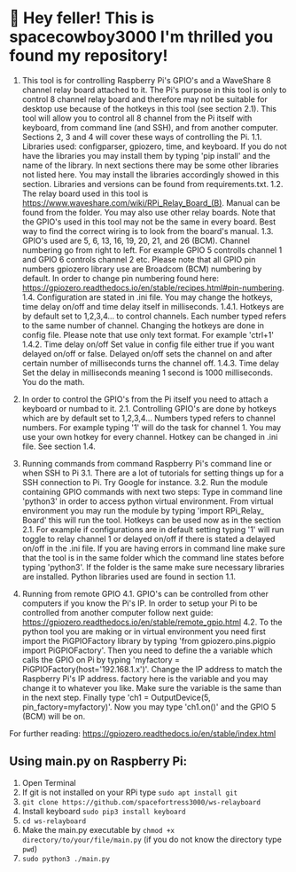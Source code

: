 # :cowboy_hat_face: Hey feller! This is spacecowboy3000 I'm thrilled you found my repository!

1. This tool is for controlling Raspberry Pi's GPIO's and a WaveShare 8 channel relay board attached to it. The Pi's purpose in this tool is only to control 8 channel relay board and therefore may not be suitable for desktop use because of the hotkeys in this tool (see section 2.1). This tool will allow you to control all 8 channel from the Pi itself with keyboard, from command line (and SSH), and from another computer. Sections 2, 3 and 4 will cover these ways of controlling the Pi.
1.1. Libraries used: configparser, gpiozero, time, and keyboard. If you do not have the libraries you may install them by typing 'pip install' and the name of the library. In next sections there may be some other libraries not listed here. You may install the libraries accordingly showed in this section. Libraries and versions can be found from requirements.txt.
1.2. The relay board used in this tool is https://www.waveshare.com/wiki/RPi_Relay_Board_(B). Manual can be found from the folder. You may also use other relay boards. Note that the GPIO's used in this tool may not be the same in every board. Best way to find the correct wiring is to look from the board's manual.
1.3. GPIO's used are 5, 6, 13, 16, 19, 20, 21, and 26 (BCM). Channel numbering go from right to left. For example GPIO 5 controlls channel 1 and GPIO 6 controls channel 2 etc. Please note that all GPIO pin numbers gpiozero library use are Broadcom (BCM) numbering by default. In order to change pin numbering found here: https://gpiozero.readthedocs.io/en/stable/recipes.html#pin-numbering.
1.4. Configuration are stated in .ini file. You may change the hotkeys, time delay on/off and time delay itself in milliseconds.
1.4.1. Hotkeys are by default set to 1,2,3,4... to control channels. Each number typed refers to the same number of channel. Changing the hotkeys are done in config file. Please note that use only text format. For example 'ctrl+1'
1.4.2. Time delay on/off Set value in config file either true if you want delayed on/off or false. Delayed on/off sets the channel on and after certain number of milliseconds turns the channel off.
1.4.3. Time delay Set the delay in milliseconds meaning 1 second is 1000 milliseconds. You do the math.

2. In order to control the GPIO's from the Pi itself you need to attach a keyboard or numbad to it.
2.1. Controlling GPIO's are done by hotkeys which are by default set to 1,2,3,4... Numbers typed refers to channel numbers. For example typing '1' will do the task for channel 1. You may use your own hotkey for every channel. Hotkey can be changed in .ini file. See section 1.4.

3. Running commands from command Raspberry Pi's command line or when SSH to Pi
3.1. There are a lot of tutorials for setting things up for a SSH connection to Pi. Try Google for instance.
3.2. Run the module containing GPIO commands with next two steps: Type in command line 'python3' in order to access python virtual environment. From virtual environment you may run the module by typing 'import RPi_Relay_ Board' this will run the tool. Hotkeys can be used now as in the section 2.1. For example if configurations are in default setting typing '1' will run toggle to relay channel 1 or delayed on/off if there is stated a delayed on/off in the .ini file. If you are having errors in command line make sure that the tool is in the same folder which the command line states before typing 'python3'. If the folder is the same make sure necessary libraries are installed. Python libraries used are found in section 1.1.

4. Running from remote GPIO
4.1. GPIO's can be controlled from other computers if you know the Pi's IP. In order to setup your Pi to be controlled from another computer follow next guide: https://gpiozero.readthedocs.io/en/stable/remote_gpio.html
4.2. To the python tool you are making or in virtual environment you need first import the PiGPIOFactory library by typing 'from gpiozero.pins.pigpio import PiGPIOFactory'. Then you need to define the a variable which calls the GPIO on Pi by typing 'myfactory = PiGPIOFactory(host='192.168.1.x')'. Change the IP address to match the Raspberry Pi's IP address. factory here is the variable and you may change it to whatever you like. Make sure the variable is the same than in the next step. Finally type 'ch1 = OutputDevice(5, pin_factory=myfactory)'. Now you may type 'ch1.on()' and the GPIO 5 (BCM) will be on.

For further reading: https://gpiozero.readthedocs.io/en/stable/index.html

## Using main.py on Raspberry Pi:

1. Open Terminal
2. If git is not installed on your RPi type `sudo apt install git`
3. `git clone https://github.com/spacefortress3000/ws-relayboard`
4. Install keyboard `sudo pip3 install keyboard`
5. `cd ws-relayboard`
6. Make the main.py executable by `chmod +x directory/to/your/file/main.py` (if you do not know the directory type `pwd`)
7. `sudo python3 ./main.py`
